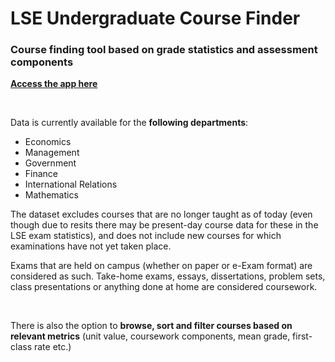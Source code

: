 # LSE Undergraduate Course Finder

### Course finding tool based on grade statistics and assessment components

**[Access the app here](https://lse-course-finder.streamlit.app/)**

<br/>

Data is currently available for the **following departments**: 
- Economics
- Management
- Government
- Finance
- International Relations
- Mathematics

The dataset excludes courses that are no longer taught as of today (even though due to resits there may be present-day course data for these in the LSE exam statistics), and does not include new courses for which examinations have not yet taken place. 

Exams that are held on campus (whether on paper or e-Exam format) are considered as such. Take-home exams, essays, dissertations, problem sets, class presentations or anything done at home are considered coursework.

<br/>

There is also the option to **browse, sort and filter courses based on relevant metrics** (unit value, coursework components, mean grade, first-class rate etc.)
